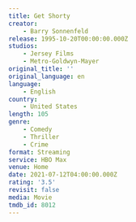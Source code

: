 ```yaml
---
title: Get Shorty
creator:
    - Barry Sonnenfeld
release: 1995-10-20T00:00:00.000Z
studios:
    - Jersey Films
    - Metro-Goldwyn-Mayer
original_title: ''
original_language: en
language:
    - English
country:
    - United States
length: 105
genre:
    - Comedy
    - Thriller
    - Crime
format: Streaming
service: HBO Max
venue: Home
date: 2021-07-12T04:00:00.000Z
rating: '3.5'
revisit: false
media: Movie
tmdb_id: 8012
---
```



